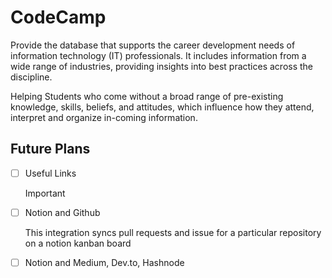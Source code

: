 # CodeCamp
Provide the  database that supports the career development needs of information technology (IT) professionals. It includes information from a wide range of industries, providing insights into best practices across the discipline.

Helping Students who come without a broad range of pre-existing knowledge, skills, beliefs, and attitudes, which influence how they attend, interpret and organize in-coming information.


## Future Plans

- [ ] Useful Links
    
    Important 
    
- [ ] Notion and Github
    
    This integration syncs pull requests and issue for a particular repository on a notion kanban board
    
- [ ] Notion and Medium, Dev.to, Hashnode
    
